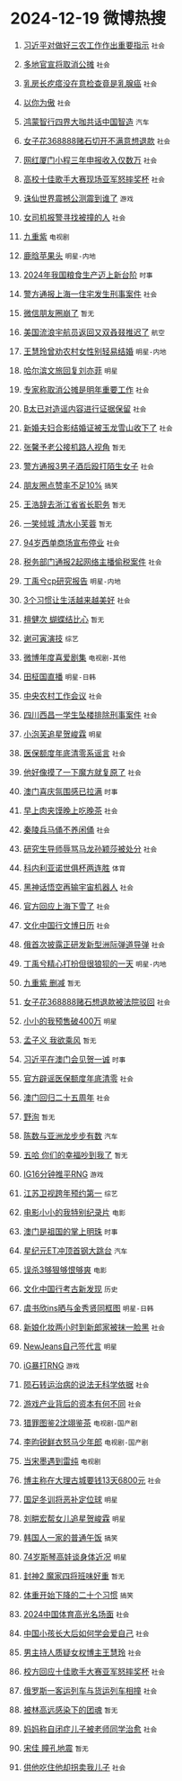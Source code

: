 # 2024-12-19 微博热搜 
1. [习近平对做好三农工作作出重要指示](https://m.weibo.cn/search?containerid=100103type%3D1%26t%3D10%26q%3D%23%E4%B9%A0%E8%BF%91%E5%B9%B3%E5%AF%B9%E5%81%9A%E5%A5%BD%E4%B8%89%E5%86%9C%E5%B7%A5%E4%BD%9C%E4%BD%9C%E5%87%BA%E9%87%8D%E8%A6%81%E6%8C%87%E7%A4%BA%23&stream_entry_id=51&isnewpage=1&extparam=seat%3D1%26c_type%3D51%26q%3D%2523%25E4%25B9%25A0%25E8%25BF%2591%25E5%25B9%25B3%25E5%25AF%25B9%25E5%2581%259A%25E5%25A5%25BD%25E4%25B8%2589%25E5%2586%259C%25E5%25B7%25A5%25E4%25BD%259C%25E4%25BD%259C%25E5%2587%25BA%25E9%2587%258D%25E8%25A6%2581%25E6%258C%2587%25E7%25A4%25BA%2523%26cate%3D10103%26pos%3D0%26dgr%3D0%26filter_type%3Drealtimehot%26stream_entry_id%3D51%26display_time%3D1734559504%26pre_seqid%3D1734559504219020030825) `社会` 

2. [多地官宣将取消公摊](https://m.weibo.cn/search?containerid=100103type%3D1%26t%3D10%26q%3D%23%E5%A4%9A%E5%9C%B0%E5%AE%98%E5%AE%A3%E5%B0%86%E5%8F%96%E6%B6%88%E5%85%AC%E6%91%8A%23&stream_entry_id=31&isnewpage=1&extparam=seat%3D1%26q%3D%2523%25E5%25A4%259A%25E5%259C%25B0%25E5%25AE%2598%25E5%25AE%25A3%25E5%25B0%2586%25E5%258F%2596%25E6%25B6%2588%25E5%2585%25AC%25E6%2591%258A%2523%26dgr%3D0%26pos%3D0%26filter_type%3Drealtimehot%26realpos%3D1%26c_type%3D31%26cate%3D5001%26flag%3D2%26band_rank%3D1%26lcate%3D5001%26stream_entry_id%3D31%26display_time%3D1734559504%26pre_seqid%3D1734559504219020030825) `社会` 

3. [乳房长疙瘩没在意检查竟是乳腺癌](https://m.weibo.cn/search?containerid=100103type%3D1%26t%3D10%26q%3D%23%E4%B9%B3%E6%88%BF%E9%95%BF%E7%96%99%E7%98%A9%E6%B2%A1%E5%9C%A8%E6%84%8F%E6%A3%80%E6%9F%A5%E7%AB%9F%E6%98%AF%E4%B9%B3%E8%85%BA%E7%99%8C%23&stream_entry_id=31&isnewpage=1&extparam=seat%3D1%26q%3D%2523%25E4%25B9%25B3%25E6%2588%25BF%25E9%2595%25BF%25E7%2596%2599%25E7%2598%25A9%25E6%25B2%25A1%25E5%259C%25A8%25E6%2584%258F%25E6%25A3%2580%25E6%259F%25A5%25E7%25AB%259F%25E6%2598%25AF%25E4%25B9%25B3%25E8%2585%25BA%25E7%2599%258C%2523%26dgr%3D0%26pos%3D1%26filter_type%3Drealtimehot%26realpos%3D2%26c_type%3D31%26cate%3D5001%26flag%3D0%26band_rank%3D2%26lcate%3D5001%26stream_entry_id%3D31%26display_time%3D1734559504%26pre_seqid%3D1734559504219020030825) `社会` 

4. [以你为傲](https://m.weibo.cn/search?containerid=100103type%3D1%26t%3D10%26q%3D%23%E4%BB%A5%E4%BD%A0%E4%B8%BA%E5%82%B2%23&stream_entry_id=31&isnewpage=1&extparam=seat%3D1%26q%3D%2523%25E4%25BB%25A5%25E4%25BD%25A0%25E4%25B8%25BA%25E5%2582%25B2%2523%26dgr%3D0%26pos%3D2%26filter_type%3Drealtimehot%26realpos%3D3%26c_type%3D31%26cate%3D5001%26flag%3D0%26band_rank%3D3%26lcate%3D5001%26stream_entry_id%3D31%26display_time%3D1734559504%26pre_seqid%3D1734559504219020030825) `社会` 

5. [鸿蒙智行四界大咖共话中国智造](https://m.weibo.cn/search?containerid=100103type%3D1%26t%3D10%26q%3D%23%E9%B8%BF%E8%92%99%E6%99%BA%E8%A1%8C%E5%9B%9B%E7%95%8C%E5%A4%A7%E5%92%96%E5%85%B1%E8%AF%9D%E4%B8%AD%E5%9B%BD%E6%99%BA%E9%80%A0%23&stream_entry_id=31&isnewpage=1&extparam=seat%3D1%26is_ad_pos%3D1%26q%3D%2523%25E9%25B8%25BF%25E8%2592%2599%25E6%2599%25BA%25E8%25A1%258C%25E5%259B%259B%25E7%2595%258C%25E5%25A4%25A7%25E5%2592%2596%25E5%2585%25B1%25E8%25AF%259D%25E4%25B8%25AD%25E5%259B%25BD%25E6%2599%25BA%25E9%2580%25A0%2523%26dgr%3D0%26pos%3D3%26filter_type%3Drealtimehot%26adid%3D269042%26c_type%3D31%26topic_ad%3D1%26cate%3D5001%26band_rank%3D4%26lcate%3D5001%26stream_entry_id%3D31%26display_time%3D1734559504%26pre_seqid%3D1734559504219020030825) `汽车` 

6. [女子花368888赌石切开不满意想退款](https://m.weibo.cn/search?containerid=100103type%3D1%26t%3D10%26q%3D%23%E5%A5%B3%E5%AD%90%E8%8A%B1368888%E8%B5%8C%E7%9F%B3%E5%88%87%E5%BC%80%E4%B8%8D%E6%BB%A1%E6%84%8F%E6%83%B3%E9%80%80%E6%AC%BE%23&stream_entry_id=31&isnewpage=1&extparam=seat%3D1%26q%3D%2523%25E5%25A5%25B3%25E5%25AD%2590%25E8%258A%25B1368888%25E8%25B5%258C%25E7%259F%25B3%25E5%2588%2587%25E5%25BC%2580%25E4%25B8%258D%25E6%25BB%25A1%25E6%2584%258F%25E6%2583%25B3%25E9%2580%2580%25E6%25AC%25BE%2523%26dgr%3D0%26pos%3D4%26filter_type%3Drealtimehot%26realpos%3D4%26c_type%3D31%26cate%3D5001%26flag%3D0%26band_rank%3D4%26lcate%3D5001%26stream_entry_id%3D31%26display_time%3D1734559504%26pre_seqid%3D1734559504219020030825) `社会` 

7. [网红厦门小程三年申报收入仅数万](https://m.weibo.cn/search?containerid=100103type%3D1%26t%3D10%26q%3D%23%E7%BD%91%E7%BA%A2%E5%8E%A6%E9%97%A8%E5%B0%8F%E7%A8%8B%E4%B8%89%E5%B9%B4%E7%94%B3%E6%8A%A5%E6%94%B6%E5%85%A5%E4%BB%85%E6%95%B0%E4%B8%87%23&stream_entry_id=31&isnewpage=1&extparam=seat%3D1%26q%3D%2523%25E7%25BD%2591%25E7%25BA%25A2%25E5%258E%25A6%25E9%2597%25A8%25E5%25B0%258F%25E7%25A8%258B%25E4%25B8%2589%25E5%25B9%25B4%25E7%2594%25B3%25E6%258A%25A5%25E6%2594%25B6%25E5%2585%25A5%25E4%25BB%2585%25E6%2595%25B0%25E4%25B8%2587%2523%26dgr%3D0%26pos%3D5%26filter_type%3Drealtimehot%26realpos%3D5%26c_type%3D31%26cate%3D5001%26flag%3D0%26band_rank%3D5%26lcate%3D5001%26stream_entry_id%3D31%26display_time%3D1734559504%26pre_seqid%3D1734559504219020030825) `社会` 

8. [高校十佳歌手大赛现场亚军怒摔奖杯](https://m.weibo.cn/search?containerid=100103type%3D1%26t%3D10%26q%3D%23%E9%AB%98%E6%A0%A1%E5%8D%81%E4%BD%B3%E6%AD%8C%E6%89%8B%E5%A4%A7%E8%B5%9B%E7%8E%B0%E5%9C%BA%E4%BA%9A%E5%86%9B%E6%80%92%E6%91%94%E5%A5%96%E6%9D%AF%23&stream_entry_id=31&isnewpage=1&extparam=seat%3D1%26q%3D%2523%25E9%25AB%2598%25E6%25A0%25A1%25E5%258D%2581%25E4%25BD%25B3%25E6%25AD%258C%25E6%2589%258B%25E5%25A4%25A7%25E8%25B5%259B%25E7%258E%25B0%25E5%259C%25BA%25E4%25BA%259A%25E5%2586%259B%25E6%2580%2592%25E6%2591%2594%25E5%25A5%2596%25E6%259D%25AF%2523%26dgr%3D0%26pos%3D6%26filter_type%3Drealtimehot%26realpos%3D6%26c_type%3D31%26cate%3D5001%26flag%3D0%26band_rank%3D6%26lcate%3D5001%26stream_entry_id%3D31%26display_time%3D1734559504%26pre_seqid%3D1734559504219020030825) `社会` 

9. [诛仙世界震撼公测震到谁了](https://m.weibo.cn/search?containerid=100103type%3D1%26t%3D10%26q%3D%23%E8%AF%9B%E4%BB%99%E4%B8%96%E7%95%8C%E9%9C%87%E6%92%BC%E5%85%AC%E6%B5%8B%E9%9C%87%E5%88%B0%E8%B0%81%E4%BA%86%23&stream_entry_id=31&isnewpage=1&extparam=seat%3D1%26is_ad_pos%3D1%26q%3D%2523%25E8%25AF%259B%25E4%25BB%2599%25E4%25B8%2596%25E7%2595%258C%25E9%259C%2587%25E6%2592%25BC%25E5%2585%25AC%25E6%25B5%258B%25E9%259C%2587%25E5%2588%25B0%25E8%25B0%2581%25E4%25BA%2586%2523%26dgr%3D0%26pos%3D7%26filter_type%3Drealtimehot%26adid%3D268346%26c_type%3D31%26topic_ad%3D1%26cate%3D5001%26band_rank%3D7%26lcate%3D5001%26stream_entry_id%3D31%26display_time%3D1734559504%26pre_seqid%3D1734559504219020030825) `游戏` 

10. [女司机报警寻找被撞的人](https://m.weibo.cn/search?containerid=100103type%3D1%26t%3D10%26q%3D%23%E5%A5%B3%E5%8F%B8%E6%9C%BA%E6%8A%A5%E8%AD%A6%E5%AF%BB%E6%89%BE%E8%A2%AB%E6%92%9E%E7%9A%84%E4%BA%BA%23&stream_entry_id=31&isnewpage=1&extparam=seat%3D1%26q%3D%2523%25E5%25A5%25B3%25E5%258F%25B8%25E6%259C%25BA%25E6%258A%25A5%25E8%25AD%25A6%25E5%25AF%25BB%25E6%2589%25BE%25E8%25A2%25AB%25E6%2592%259E%25E7%259A%2584%25E4%25BA%25BA%2523%26dgr%3D0%26pos%3D8%26filter_type%3Drealtimehot%26realpos%3D7%26c_type%3D31%26cate%3D5001%26flag%3D32768%26band_rank%3D7%26lcate%3D5001%26stream_entry_id%3D31%26display_time%3D1734559504%26pre_seqid%3D1734559504219020030825) `社会` 

11. [九重紫](https://m.weibo.cn/search?containerid=100103type%3D1%26t%3D10%26q%3D%E4%B9%9D%E9%87%8D%E7%B4%AB&stream_entry_id=31&isnewpage=1&extparam=seat%3D1%26q%3D%25E4%25B9%259D%25E9%2587%258D%25E7%25B4%25AB%26dgr%3D0%26pos%3D9%26filter_type%3Drealtimehot%26realpos%3D8%26c_type%3D31%26cate%3D5001%26flag%3D16%26band_rank%3D8%26lcate%3D5001%26stream_entry_id%3D31%26display_time%3D1734559504%26pre_seqid%3D1734559504219020030825) `电视剧` 

12. [鹿晗苹果头](https://m.weibo.cn/search?containerid=100103type%3D1%26t%3D10%26q%3D%E9%B9%BF%E6%99%97%E8%8B%B9%E6%9E%9C%E5%A4%B4&stream_entry_id=31&isnewpage=1&extparam=seat%3D1%26q%3D%25E9%25B9%25BF%25E6%2599%2597%25E8%258B%25B9%25E6%259E%259C%25E5%25A4%25B4%26dgr%3D0%26pos%3D10%26filter_type%3Drealtimehot%26realpos%3D9%26c_type%3D31%26cate%3D5001%26flag%3D0%26band_rank%3D9%26lcate%3D5001%26stream_entry_id%3D31%26display_time%3D1734559504%26pre_seqid%3D1734559504219020030825) `明星-内地` 

13. [2024年我国粮食生产迈上新台阶](https://m.weibo.cn/search?containerid=100103type%3D1%26t%3D10%26q%3D%232024%E5%B9%B4%E6%88%91%E5%9B%BD%E7%B2%AE%E9%A3%9F%E7%94%9F%E4%BA%A7%E8%BF%88%E4%B8%8A%E6%96%B0%E5%8F%B0%E9%98%B6%23&stream_entry_id=31&isnewpage=1&extparam=seat%3D1%26q%3D%25232024%25E5%25B9%25B4%25E6%2588%2591%25E5%259B%25BD%25E7%25B2%25AE%25E9%25A3%259F%25E7%2594%259F%25E4%25BA%25A7%25E8%25BF%2588%25E4%25B8%258A%25E6%2596%25B0%25E5%258F%25B0%25E9%2598%25B6%2523%26dgr%3D0%26pos%3D11%26filter_type%3Drealtimehot%26realpos%3D10%26c_type%3D31%26cate%3D5001%26flag%3D1%26band_rank%3D10%26lcate%3D5001%26stream_entry_id%3D31%26display_time%3D1734559504%26pre_seqid%3D1734559504219020030825) `时事` 

14. [警方通报上海一住宅发生刑事案件](https://m.weibo.cn/search?containerid=100103type%3D1%26t%3D10%26q%3D%23%E8%AD%A6%E6%96%B9%E9%80%9A%E6%8A%A5%E4%B8%8A%E6%B5%B7%E4%B8%80%E4%BD%8F%E5%AE%85%E5%8F%91%E7%94%9F%E5%88%91%E4%BA%8B%E6%A1%88%E4%BB%B6%23&stream_entry_id=31&isnewpage=1&extparam=seat%3D1%26q%3D%2523%25E8%25AD%25A6%25E6%2596%25B9%25E9%2580%259A%25E6%258A%25A5%25E4%25B8%258A%25E6%25B5%25B7%25E4%25B8%2580%25E4%25BD%258F%25E5%25AE%2585%25E5%258F%2591%25E7%2594%259F%25E5%2588%2591%25E4%25BA%258B%25E6%25A1%2588%25E4%25BB%25B6%2523%26dgr%3D0%26pos%3D12%26filter_type%3Drealtimehot%26realpos%3D11%26c_type%3D31%26cate%3D5001%26flag%3D2%26band_rank%3D11%26lcate%3D5001%26stream_entry_id%3D31%26display_time%3D1734559504%26pre_seqid%3D1734559504219020030825) `社会` 

15. [微信朋友圈崩了](https://m.weibo.cn/search?containerid=100103type%3D1%26t%3D10%26q%3D%E5%BE%AE%E4%BF%A1%E6%9C%8B%E5%8F%8B%E5%9C%88%E5%B4%A9%E4%BA%86&stream_entry_id=31&isnewpage=1&extparam=seat%3D1%26q%3D%25E5%25BE%25AE%25E4%25BF%25A1%25E6%259C%258B%25E5%258F%258B%25E5%259C%2588%25E5%25B4%25A9%25E4%25BA%2586%26dgr%3D0%26pos%3D13%26filter_type%3Drealtimehot%26realpos%3D12%26c_type%3D31%26cate%3D5001%26flag%3D2%26band_rank%3D12%26lcate%3D5001%26stream_entry_id%3D31%26display_time%3D1734559504%26pre_seqid%3D1734559504219020030825) `暂无` 

16. [美国流浪宇航员返回又双叒叕推迟了](https://m.weibo.cn/search?containerid=100103type%3D1%26t%3D10%26q%3D%23%E7%BE%8E%E5%9B%BD%E6%B5%81%E6%B5%AA%E5%AE%87%E8%88%AA%E5%91%98%E8%BF%94%E5%9B%9E%E5%8F%88%E5%8F%8C%E5%8F%92%E5%8F%95%E6%8E%A8%E8%BF%9F%E4%BA%86%23&stream_entry_id=31&isnewpage=1&extparam=seat%3D1%26q%3D%2523%25E7%25BE%258E%25E5%259B%25BD%25E6%25B5%2581%25E6%25B5%25AA%25E5%25AE%2587%25E8%2588%25AA%25E5%2591%2598%25E8%25BF%2594%25E5%259B%259E%25E5%258F%2588%25E5%258F%258C%25E5%258F%2592%25E5%258F%2595%25E6%258E%25A8%25E8%25BF%259F%25E4%25BA%2586%2523%26dgr%3D0%26pos%3D14%26filter_type%3Drealtimehot%26realpos%3D13%26c_type%3D31%26cate%3D5001%26flag%3D2%26band_rank%3D13%26lcate%3D5001%26stream_entry_id%3D31%26display_time%3D1734559504%26pre_seqid%3D1734559504219020030825) `航空` 

17. [王慧玲曾劝农村女性别轻易结婚](https://m.weibo.cn/search?containerid=100103type%3D1%26t%3D10%26q%3D%23%E7%8E%8B%E6%85%A7%E7%8E%B2%E6%9B%BE%E5%8A%9D%E5%86%9C%E6%9D%91%E5%A5%B3%E6%80%A7%E5%88%AB%E8%BD%BB%E6%98%93%E7%BB%93%E5%A9%9A%23&stream_entry_id=31&isnewpage=1&extparam=seat%3D1%26q%3D%2523%25E7%258E%258B%25E6%2585%25A7%25E7%258E%25B2%25E6%259B%25BE%25E5%258A%259D%25E5%2586%259C%25E6%259D%2591%25E5%25A5%25B3%25E6%2580%25A7%25E5%2588%25AB%25E8%25BD%25BB%25E6%2598%2593%25E7%25BB%2593%25E5%25A9%259A%2523%26dgr%3D0%26pos%3D15%26filter_type%3Drealtimehot%26realpos%3D14%26c_type%3D31%26cate%3D5001%26flag%3D0%26band_rank%3D14%26lcate%3D5001%26stream_entry_id%3D31%26display_time%3D1734559504%26pre_seqid%3D1734559504219020030825) `明星-内地` 

18. [哈尔滨文旅回复刘亦菲](https://m.weibo.cn/search?containerid=100103type%3D1%26t%3D10%26q%3D%23%E5%93%88%E5%B0%94%E6%BB%A8%E6%96%87%E6%97%85%E5%9B%9E%E5%A4%8D%E5%88%98%E4%BA%A6%E8%8F%B2%23&stream_entry_id=31&isnewpage=1&extparam=seat%3D1%26q%3D%2523%25E5%2593%2588%25E5%25B0%2594%25E6%25BB%25A8%25E6%2596%2587%25E6%2597%2585%25E5%259B%259E%25E5%25A4%258D%25E5%2588%2598%25E4%25BA%25A6%25E8%258F%25B2%2523%26dgr%3D0%26pos%3D16%26filter_type%3Drealtimehot%26realpos%3D15%26c_type%3D31%26cate%3D5001%26flag%3D2%26band_rank%3D15%26lcate%3D5001%26stream_entry_id%3D31%26display_time%3D1734559504%26pre_seqid%3D1734559504219020030825) `明星` 

19. [专家称取消公摊是明年重要工作](https://m.weibo.cn/search?containerid=100103type%3D1%26t%3D10%26q%3D%23%E4%B8%93%E5%AE%B6%E7%A7%B0%E5%8F%96%E6%B6%88%E5%85%AC%E6%91%8A%E6%98%AF%E6%98%8E%E5%B9%B4%E9%87%8D%E8%A6%81%E5%B7%A5%E4%BD%9C%23&stream_entry_id=31&isnewpage=1&extparam=seat%3D1%26q%3D%2523%25E4%25B8%2593%25E5%25AE%25B6%25E7%25A7%25B0%25E5%258F%2596%25E6%25B6%2588%25E5%2585%25AC%25E6%2591%258A%25E6%2598%25AF%25E6%2598%258E%25E5%25B9%25B4%25E9%2587%258D%25E8%25A6%2581%25E5%25B7%25A5%25E4%25BD%259C%2523%26dgr%3D0%26pos%3D17%26filter_type%3Drealtimehot%26realpos%3D16%26c_type%3D31%26cate%3D5001%26flag%3D0%26band_rank%3D16%26lcate%3D5001%26stream_entry_id%3D31%26display_time%3D1734559504%26pre_seqid%3D1734559504219020030825) `社会` 

20. [B太已对造谣内容进行证据保留](https://m.weibo.cn/search?containerid=100103type%3D1%26t%3D10%26q%3D%23B%E5%A4%AA%E5%B7%B2%E5%AF%B9%E9%80%A0%E8%B0%A3%E5%86%85%E5%AE%B9%E8%BF%9B%E8%A1%8C%E8%AF%81%E6%8D%AE%E4%BF%9D%E7%95%99%23&stream_entry_id=31&isnewpage=1&extparam=seat%3D1%26q%3D%2523B%25E5%25A4%25AA%25E5%25B7%25B2%25E5%25AF%25B9%25E9%2580%25A0%25E8%25B0%25A3%25E5%2586%2585%25E5%25AE%25B9%25E8%25BF%259B%25E8%25A1%258C%25E8%25AF%2581%25E6%258D%25AE%25E4%25BF%259D%25E7%2595%2599%2523%26dgr%3D0%26pos%3D18%26filter_type%3Drealtimehot%26realpos%3D17%26c_type%3D31%26cate%3D5001%26flag%3D0%26band_rank%3D17%26lcate%3D5001%26stream_entry_id%3D31%26display_time%3D1734559504%26pre_seqid%3D1734559504219020030825) `社会` 

21. [新婚夫妇合影结婚证被玉龙雪山收下了](https://m.weibo.cn/search?containerid=100103type%3D1%26t%3D10%26q%3D%23%E6%96%B0%E5%A9%9A%E5%A4%AB%E5%A6%87%E5%90%88%E5%BD%B1%E7%BB%93%E5%A9%9A%E8%AF%81%E8%A2%AB%E7%8E%89%E9%BE%99%E9%9B%AA%E5%B1%B1%E6%94%B6%E4%B8%8B%E4%BA%86%23&stream_entry_id=31&isnewpage=1&extparam=seat%3D1%26q%3D%2523%25E6%2596%25B0%25E5%25A9%259A%25E5%25A4%25AB%25E5%25A6%2587%25E5%2590%2588%25E5%25BD%25B1%25E7%25BB%2593%25E5%25A9%259A%25E8%25AF%2581%25E8%25A2%25AB%25E7%258E%2589%25E9%25BE%2599%25E9%259B%25AA%25E5%25B1%25B1%25E6%2594%25B6%25E4%25B8%258B%25E4%25BA%2586%2523%26dgr%3D0%26pos%3D19%26filter_type%3Drealtimehot%26realpos%3D18%26c_type%3D31%26cate%3D5001%26flag%3D0%26band_rank%3D18%26lcate%3D5001%26stream_entry_id%3D31%26display_time%3D1734559504%26pre_seqid%3D1734559504219020030825) `社会` 

22. [张馨予老公接机路人视角](https://m.weibo.cn/search?containerid=100103type%3D1%26t%3D10%26q%3D%23%E5%BC%A0%E9%A6%A8%E4%BA%88%E8%80%81%E5%85%AC%E6%8E%A5%E6%9C%BA%E8%B7%AF%E4%BA%BA%E8%A7%86%E8%A7%92%23&stream_entry_id=31&isnewpage=1&extparam=seat%3D1%26q%3D%2523%25E5%25BC%25A0%25E9%25A6%25A8%25E4%25BA%2588%25E8%2580%2581%25E5%2585%25AC%25E6%258E%25A5%25E6%259C%25BA%25E8%25B7%25AF%25E4%25BA%25BA%25E8%25A7%2586%25E8%25A7%2592%2523%26dgr%3D0%26pos%3D20%26filter_type%3Drealtimehot%26realpos%3D19%26c_type%3D31%26cate%3D5001%26flag%3D2%26band_rank%3D19%26lcate%3D5001%26stream_entry_id%3D31%26display_time%3D1734559504%26pre_seqid%3D1734559504219020030825) `暂无` 

23. [警方通报3男子酒后殴打陌生女子](https://m.weibo.cn/search?containerid=100103type%3D1%26t%3D10%26q%3D%23%E8%AD%A6%E6%96%B9%E9%80%9A%E6%8A%A53%E7%94%B7%E5%AD%90%E9%85%92%E5%90%8E%E6%AE%B4%E6%89%93%E9%99%8C%E7%94%9F%E5%A5%B3%E5%AD%90%23&stream_entry_id=31&isnewpage=1&extparam=seat%3D1%26q%3D%2523%25E8%25AD%25A6%25E6%2596%25B9%25E9%2580%259A%25E6%258A%25A53%25E7%2594%25B7%25E5%25AD%2590%25E9%2585%2592%25E5%2590%258E%25E6%25AE%25B4%25E6%2589%2593%25E9%2599%258C%25E7%2594%259F%25E5%25A5%25B3%25E5%25AD%2590%2523%26dgr%3D0%26pos%3D21%26filter_type%3Drealtimehot%26realpos%3D20%26c_type%3D31%26cate%3D5001%26flag%3D0%26band_rank%3D20%26lcate%3D5001%26stream_entry_id%3D31%26display_time%3D1734559504%26pre_seqid%3D1734559504219020030825) `社会` 

24. [朋友圈点赞率不足10%](https://m.weibo.cn/search?containerid=100103type%3D1%26t%3D10%26q%3D%23%E6%9C%8B%E5%8F%8B%E5%9C%88%E7%82%B9%E8%B5%9E%E7%8E%87%E4%B8%8D%E8%B6%B310%25%23&stream_entry_id=31&isnewpage=1&extparam=seat%3D1%26q%3D%2523%25E6%259C%258B%25E5%258F%258B%25E5%259C%2588%25E7%2582%25B9%25E8%25B5%259E%25E7%258E%2587%25E4%25B8%258D%25E8%25B6%25B310%2525%2523%26dgr%3D0%26pos%3D22%26filter_type%3Drealtimehot%26realpos%3D21%26c_type%3D31%26cate%3D5001%26flag%3D0%26band_rank%3D21%26lcate%3D5001%26stream_entry_id%3D31%26display_time%3D1734559504%26pre_seqid%3D1734559504219020030825) `搞笑` 

25. [王浩辞去浙江省省长职务](https://m.weibo.cn/search?containerid=100103type%3D1%26t%3D10%26q%3D%23%E7%8E%8B%E6%B5%A9%E8%BE%9E%E5%8E%BB%E6%B5%99%E6%B1%9F%E7%9C%81%E7%9C%81%E9%95%BF%E8%81%8C%E5%8A%A1%23&stream_entry_id=31&isnewpage=1&extparam=seat%3D1%26q%3D%2523%25E7%258E%258B%25E6%25B5%25A9%25E8%25BE%259E%25E5%258E%25BB%25E6%25B5%2599%25E6%25B1%259F%25E7%259C%2581%25E7%259C%2581%25E9%2595%25BF%25E8%2581%258C%25E5%258A%25A1%2523%26dgr%3D0%26pos%3D23%26filter_type%3Drealtimehot%26realpos%3D22%26c_type%3D31%26cate%3D5001%26flag%3D0%26band_rank%3D22%26lcate%3D5001%26stream_entry_id%3D31%26display_time%3D1734559504%26pre_seqid%3D1734559504219020030825) `暂无` 

26. [一笑倾城 清水小芙蓉](https://m.weibo.cn/search?containerid=100103type%3D1%26t%3D10%26q%3D%E4%B8%80%E7%AC%91%E5%80%BE%E5%9F%8E+%E6%B8%85%E6%B0%B4%E5%B0%8F%E8%8A%99%E8%93%89&stream_entry_id=31&isnewpage=1&extparam=seat%3D1%26q%3D%25E4%25B8%2580%25E7%25AC%2591%25E5%2580%25BE%25E5%259F%258E%2520%25E6%25B8%2585%25E6%25B0%25B4%25E5%25B0%258F%25E8%258A%2599%25E8%2593%2589%26dgr%3D0%26pos%3D24%26filter_type%3Drealtimehot%26realpos%3D23%26c_type%3D31%26cate%3D5001%26flag%3D0%26band_rank%3D23%26lcate%3D5001%26stream_entry_id%3D31%26display_time%3D1734559504%26pre_seqid%3D1734559504219020030825) `暂无` 

27. [94岁西单商场宣布停业](https://m.weibo.cn/search?containerid=100103type%3D1%26t%3D10%26q%3D%2394%E5%B2%81%E8%A5%BF%E5%8D%95%E5%95%86%E5%9C%BA%E5%AE%A3%E5%B8%83%E5%81%9C%E4%B8%9A%23&stream_entry_id=31&isnewpage=1&extparam=seat%3D1%26q%3D%252394%25E5%25B2%2581%25E8%25A5%25BF%25E5%258D%2595%25E5%2595%2586%25E5%259C%25BA%25E5%25AE%25A3%25E5%25B8%2583%25E5%2581%259C%25E4%25B8%259A%2523%26dgr%3D0%26pos%3D25%26filter_type%3Drealtimehot%26realpos%3D24%26c_type%3D31%26cate%3D5001%26flag%3D0%26band_rank%3D24%26lcate%3D5001%26stream_entry_id%3D31%26display_time%3D1734559504%26pre_seqid%3D1734559504219020030825) `社会` 

28. [税务部门通报2起网络主播偷税案件](https://m.weibo.cn/search?containerid=100103type%3D1%26t%3D10%26q%3D%23%E7%A8%8E%E5%8A%A1%E9%83%A8%E9%97%A8%E9%80%9A%E6%8A%A52%E8%B5%B7%E7%BD%91%E7%BB%9C%E4%B8%BB%E6%92%AD%E5%81%B7%E7%A8%8E%E6%A1%88%E4%BB%B6%23&stream_entry_id=31&isnewpage=1&extparam=seat%3D1%26q%3D%2523%25E7%25A8%258E%25E5%258A%25A1%25E9%2583%25A8%25E9%2597%25A8%25E9%2580%259A%25E6%258A%25A52%25E8%25B5%25B7%25E7%25BD%2591%25E7%25BB%259C%25E4%25B8%25BB%25E6%2592%25AD%25E5%2581%25B7%25E7%25A8%258E%25E6%25A1%2588%25E4%25BB%25B6%2523%26dgr%3D0%26pos%3D26%26filter_type%3Drealtimehot%26realpos%3D25%26c_type%3D31%26cate%3D5001%26flag%3D0%26band_rank%3D25%26lcate%3D5001%26stream_entry_id%3D31%26display_time%3D1734559504%26pre_seqid%3D1734559504219020030825) `社会` 

29. [丁禹兮cp研究报告](https://m.weibo.cn/search?containerid=100103type%3D1%26t%3D10%26q%3D%23%E4%B8%81%E7%A6%B9%E5%85%AEcp%E7%A0%94%E7%A9%B6%E6%8A%A5%E5%91%8A%23&stream_entry_id=31&isnewpage=1&extparam=seat%3D1%26q%3D%2523%25E4%25B8%2581%25E7%25A6%25B9%25E5%2585%25AEcp%25E7%25A0%2594%25E7%25A9%25B6%25E6%258A%25A5%25E5%2591%258A%2523%26dgr%3D0%26pos%3D27%26filter_type%3Drealtimehot%26realpos%3D26%26c_type%3D31%26cate%3D5001%26flag%3D0%26band_rank%3D26%26lcate%3D5001%26stream_entry_id%3D31%26display_time%3D1734559504%26pre_seqid%3D1734559504219020030825) `明星-内地` 

30. [3个习惯让生活越来越美好](https://m.weibo.cn/search?containerid=100103type%3D1%26t%3D10%26q%3D%233%E4%B8%AA%E4%B9%A0%E6%83%AF%E8%AE%A9%E7%94%9F%E6%B4%BB%E8%B6%8A%E6%9D%A5%E8%B6%8A%E7%BE%8E%E5%A5%BD%23&stream_entry_id=31&isnewpage=1&extparam=seat%3D1%26q%3D%25233%25E4%25B8%25AA%25E4%25B9%25A0%25E6%2583%25AF%25E8%25AE%25A9%25E7%2594%259F%25E6%25B4%25BB%25E8%25B6%258A%25E6%259D%25A5%25E8%25B6%258A%25E7%25BE%258E%25E5%25A5%25BD%2523%26dgr%3D0%26pos%3D28%26filter_type%3Drealtimehot%26realpos%3D27%26c_type%3D31%26cate%3D5001%26flag%3D0%26band_rank%3D27%26lcate%3D5001%26stream_entry_id%3D31%26display_time%3D1734559504%26pre_seqid%3D1734559504219020030825) `社会` 

31. [檀健次 蝴蝶结比心](https://m.weibo.cn/search?containerid=100103type%3D1%26t%3D10%26q%3D%E6%AA%80%E5%81%A5%E6%AC%A1+%E8%9D%B4%E8%9D%B6%E7%BB%93%E6%AF%94%E5%BF%83&stream_entry_id=31&isnewpage=1&extparam=seat%3D1%26q%3D%25E6%25AA%2580%25E5%2581%25A5%25E6%25AC%25A1%2520%25E8%259D%25B4%25E8%259D%25B6%25E7%25BB%2593%25E6%25AF%2594%25E5%25BF%2583%26dgr%3D0%26pos%3D29%26filter_type%3Drealtimehot%26realpos%3D28%26c_type%3D31%26cate%3D5001%26flag%3D0%26band_rank%3D28%26lcate%3D5001%26stream_entry_id%3D31%26display_time%3D1734559504%26pre_seqid%3D1734559504219020030825) `暂无` 

32. [谢可寅演技](https://m.weibo.cn/search?containerid=100103type%3D1%26t%3D10%26q%3D%E8%B0%A2%E5%8F%AF%E5%AF%85%E6%BC%94%E6%8A%80&stream_entry_id=31&isnewpage=1&extparam=seat%3D1%26q%3D%25E8%25B0%25A2%25E5%258F%25AF%25E5%25AF%2585%25E6%25BC%2594%25E6%258A%2580%26dgr%3D0%26pos%3D30%26filter_type%3Drealtimehot%26realpos%3D29%26c_type%3D31%26cate%3D5001%26flag%3D0%26band_rank%3D29%26lcate%3D5001%26stream_entry_id%3D31%26display_time%3D1734559504%26pre_seqid%3D1734559504219020030825) `综艺` 

33. [微博年度喜爱剧集](https://m.weibo.cn/search?containerid=100103type%3D1%26t%3D10%26q%3D%E5%BE%AE%E5%8D%9A%E5%B9%B4%E5%BA%A6%E5%96%9C%E7%88%B1%E5%89%A7%E9%9B%86&stream_entry_id=31&isnewpage=1&extparam=seat%3D1%26q%3D%25E5%25BE%25AE%25E5%258D%259A%25E5%25B9%25B4%25E5%25BA%25A6%25E5%2596%259C%25E7%2588%25B1%25E5%2589%25A7%25E9%259B%2586%26dgr%3D0%26pos%3D31%26filter_type%3Drealtimehot%26realpos%3D30%26c_type%3D31%26cate%3D5001%26flag%3D0%26band_rank%3D30%26lcate%3D5001%26stream_entry_id%3D31%26display_time%3D1734559504%26pre_seqid%3D1734559504219020030825) `电视剧-其他` 

34. [田柾国直播](https://m.weibo.cn/search?containerid=100103type%3D1%26t%3D10%26q%3D%23%E7%94%B0%E6%9F%BE%E5%9B%BD%E7%9B%B4%E6%92%AD%23&stream_entry_id=31&isnewpage=1&extparam=seat%3D1%26q%3D%2523%25E7%2594%25B0%25E6%259F%25BE%25E5%259B%25BD%25E7%259B%25B4%25E6%2592%25AD%2523%26dgr%3D0%26pos%3D32%26filter_type%3Drealtimehot%26realpos%3D31%26c_type%3D31%26cate%3D5001%26flag%3D0%26band_rank%3D31%26lcate%3D5001%26stream_entry_id%3D31%26display_time%3D1734559504%26pre_seqid%3D1734559504219020030825) `明星-日韩` 

35. [中央农村工作会议](https://m.weibo.cn/search?containerid=100103type%3D1%26t%3D10%26q%3D%23%E4%B8%AD%E5%A4%AE%E5%86%9C%E6%9D%91%E5%B7%A5%E4%BD%9C%E4%BC%9A%E8%AE%AE%23&stream_entry_id=31&isnewpage=1&extparam=seat%3D1%26q%3D%2523%25E4%25B8%25AD%25E5%25A4%25AE%25E5%2586%259C%25E6%259D%2591%25E5%25B7%25A5%25E4%25BD%259C%25E4%25BC%259A%25E8%25AE%25AE%2523%26dgr%3D0%26pos%3D33%26filter_type%3Drealtimehot%26realpos%3D32%26c_type%3D31%26cate%3D5001%26flag%3D1%26band_rank%3D32%26lcate%3D5001%26stream_entry_id%3D31%26display_time%3D1734559504%26pre_seqid%3D1734559504219020030825) `社会` 

36. [四川西昌一学生坠楼排除刑事案件](https://m.weibo.cn/search?containerid=100103type%3D1%26t%3D10%26q%3D%23%E5%9B%9B%E5%B7%9D%E8%A5%BF%E6%98%8C%E4%B8%80%E5%AD%A6%E7%94%9F%E5%9D%A0%E6%A5%BC%E6%8E%92%E9%99%A4%E5%88%91%E4%BA%8B%E6%A1%88%E4%BB%B6%23&stream_entry_id=31&isnewpage=1&extparam=seat%3D1%26q%3D%2523%25E5%259B%259B%25E5%25B7%259D%25E8%25A5%25BF%25E6%2598%258C%25E4%25B8%2580%25E5%25AD%25A6%25E7%2594%259F%25E5%259D%25A0%25E6%25A5%25BC%25E6%258E%2592%25E9%2599%25A4%25E5%2588%2591%25E4%25BA%258B%25E6%25A1%2588%25E4%25BB%25B6%2523%26dgr%3D0%26pos%3D34%26filter_type%3Drealtimehot%26realpos%3D33%26c_type%3D31%26cate%3D5001%26flag%3D0%26band_rank%3D33%26lcate%3D5001%26stream_entry_id%3D31%26display_time%3D1734559504%26pre_seqid%3D1734559504219020030825) `社会` 

37. [小泡芙追星贺峻霖](https://m.weibo.cn/search?containerid=100103type%3D1%26t%3D10%26q%3D%23%E5%B0%8F%E6%B3%A1%E8%8A%99%E8%BF%BD%E6%98%9F%E8%B4%BA%E5%B3%BB%E9%9C%96%23&stream_entry_id=31&isnewpage=1&extparam=seat%3D1%26q%3D%2523%25E5%25B0%258F%25E6%25B3%25A1%25E8%258A%2599%25E8%25BF%25BD%25E6%2598%259F%25E8%25B4%25BA%25E5%25B3%25BB%25E9%259C%2596%2523%26dgr%3D0%26pos%3D35%26filter_type%3Drealtimehot%26realpos%3D34%26c_type%3D31%26cate%3D5001%26flag%3D0%26band_rank%3D34%26lcate%3D5001%26stream_entry_id%3D31%26display_time%3D1734559504%26pre_seqid%3D1734559504219020030825) `明星` 

38. [医保额度年底清零系谣言](https://m.weibo.cn/search?containerid=100103type%3D1%26t%3D10%26q%3D%23%E5%8C%BB%E4%BF%9D%E9%A2%9D%E5%BA%A6%E5%B9%B4%E5%BA%95%E6%B8%85%E9%9B%B6%E7%B3%BB%E8%B0%A3%E8%A8%80%23&stream_entry_id=31&isnewpage=1&extparam=seat%3D1%26q%3D%2523%25E5%258C%25BB%25E4%25BF%259D%25E9%25A2%259D%25E5%25BA%25A6%25E5%25B9%25B4%25E5%25BA%2595%25E6%25B8%2585%25E9%259B%25B6%25E7%25B3%25BB%25E8%25B0%25A3%25E8%25A8%2580%2523%26dgr%3D0%26pos%3D36%26filter_type%3Drealtimehot%26realpos%3D35%26c_type%3D31%26cate%3D5001%26flag%3D32772%26band_rank%3D35%26lcate%3D5001%26stream_entry_id%3D31%26display_time%3D1734559504%26pre_seqid%3D1734559504219020030825) `社会` 

39. [他好像摸了一下魔方就复原了](https://m.weibo.cn/search?containerid=100103type%3D1%26t%3D10%26q%3D%23%E4%BB%96%E5%A5%BD%E5%83%8F%E6%91%B8%E4%BA%86%E4%B8%80%E4%B8%8B%E9%AD%94%E6%96%B9%E5%B0%B1%E5%A4%8D%E5%8E%9F%E4%BA%86%23&stream_entry_id=31&isnewpage=1&extparam=seat%3D1%26q%3D%2523%25E4%25BB%2596%25E5%25A5%25BD%25E5%2583%258F%25E6%2591%25B8%25E4%25BA%2586%25E4%25B8%2580%25E4%25B8%258B%25E9%25AD%2594%25E6%2596%25B9%25E5%25B0%25B1%25E5%25A4%258D%25E5%258E%259F%25E4%25BA%2586%2523%26dgr%3D0%26pos%3D37%26filter_type%3Drealtimehot%26realpos%3D36%26c_type%3D31%26cate%3D5001%26flag%3D0%26band_rank%3D36%26lcate%3D5001%26stream_entry_id%3D31%26display_time%3D1734559504%26pre_seqid%3D1734559504219020030825) `社会` 

40. [澳门喜庆氛围感已拉满](https://m.weibo.cn/search?containerid=100103type%3D1%26t%3D10%26q%3D%23%E6%BE%B3%E9%97%A8%E5%96%9C%E5%BA%86%E6%B0%9B%E5%9B%B4%E6%84%9F%E5%B7%B2%E6%8B%89%E6%BB%A1%23&stream_entry_id=31&isnewpage=1&extparam=seat%3D1%26q%3D%2523%25E6%25BE%25B3%25E9%2597%25A8%25E5%2596%259C%25E5%25BA%2586%25E6%25B0%259B%25E5%259B%25B4%25E6%2584%259F%25E5%25B7%25B2%25E6%258B%2589%25E6%25BB%25A1%2523%26dgr%3D0%26pos%3D38%26filter_type%3Drealtimehot%26realpos%3D37%26c_type%3D31%26cate%3D5001%26flag%3D0%26band_rank%3D37%26lcate%3D5001%26stream_entry_id%3D31%26display_time%3D1734559504%26pre_seqid%3D1734559504219020030825) `时事` 

41. [早上肉夹馍晚上吃晚茶](https://m.weibo.cn/search?containerid=100103type%3D1%26t%3D10%26q%3D%23%E6%97%A9%E4%B8%8A%E8%82%89%E5%A4%B9%E9%A6%8D%E6%99%9A%E4%B8%8A%E5%90%83%E6%99%9A%E8%8C%B6%23&stream_entry_id=31&isnewpage=1&extparam=seat%3D1%26q%3D%2523%25E6%2597%25A9%25E4%25B8%258A%25E8%2582%2589%25E5%25A4%25B9%25E9%25A6%258D%25E6%2599%259A%25E4%25B8%258A%25E5%2590%2583%25E6%2599%259A%25E8%258C%25B6%2523%26dgr%3D0%26pos%3D39%26filter_type%3Drealtimehot%26realpos%3D38%26c_type%3D31%26cate%3D5001%26flag%3D1%26band_rank%3D38%26lcate%3D5001%26stream_entry_id%3D31%26display_time%3D1734559504%26pre_seqid%3D1734559504219020030825) `社会` 

42. [秦陵兵马俑不养闲俑](https://m.weibo.cn/search?containerid=100103type%3D1%26t%3D10%26q%3D%23%E7%A7%A6%E9%99%B5%E5%85%B5%E9%A9%AC%E4%BF%91%E4%B8%8D%E5%85%BB%E9%97%B2%E4%BF%91%23&stream_entry_id=31&isnewpage=1&extparam=seat%3D1%26q%3D%2523%25E7%25A7%25A6%25E9%2599%25B5%25E5%2585%25B5%25E9%25A9%25AC%25E4%25BF%2591%25E4%25B8%258D%25E5%2585%25BB%25E9%2597%25B2%25E4%25BF%2591%2523%26dgr%3D0%26pos%3D40%26filter_type%3Drealtimehot%26realpos%3D39%26c_type%3D31%26cate%3D5001%26flag%3D0%26band_rank%3D39%26lcate%3D5001%26stream_entry_id%3D31%26display_time%3D1734559504%26pre_seqid%3D1734559504219020030825) `社会` 

43. [研究生导师辱骂马龙孙颖莎被处分](https://m.weibo.cn/search?containerid=100103type%3D1%26t%3D10%26q%3D%23%E7%A0%94%E7%A9%B6%E7%94%9F%E5%AF%BC%E5%B8%88%E8%BE%B1%E9%AA%82%E9%A9%AC%E9%BE%99%E5%AD%99%E9%A2%96%E8%8E%8E%E8%A2%AB%E5%A4%84%E5%88%86%23&stream_entry_id=31&isnewpage=1&extparam=seat%3D1%26q%3D%2523%25E7%25A0%2594%25E7%25A9%25B6%25E7%2594%259F%25E5%25AF%25BC%25E5%25B8%2588%25E8%25BE%25B1%25E9%25AA%2582%25E9%25A9%25AC%25E9%25BE%2599%25E5%25AD%2599%25E9%25A2%2596%25E8%258E%258E%25E8%25A2%25AB%25E5%25A4%2584%25E5%2588%2586%2523%26dgr%3D0%26pos%3D41%26filter_type%3Drealtimehot%26realpos%3D40%26c_type%3D31%26cate%3D5001%26flag%3D0%26band_rank%3D40%26lcate%3D5001%26stream_entry_id%3D31%26display_time%3D1734559504%26pre_seqid%3D1734559504219020030825) `社会` 

44. [科内利亚诺世俱杯两连胜](https://m.weibo.cn/search?containerid=100103type%3D1%26t%3D10%26q%3D%23%E7%A7%91%E5%86%85%E5%88%A9%E4%BA%9A%E8%AF%BA%E4%B8%96%E4%BF%B1%E6%9D%AF%E4%B8%A4%E8%BF%9E%E8%83%9C%23&stream_entry_id=31&isnewpage=1&extparam=seat%3D1%26q%3D%2523%25E7%25A7%2591%25E5%2586%2585%25E5%2588%25A9%25E4%25BA%259A%25E8%25AF%25BA%25E4%25B8%2596%25E4%25BF%25B1%25E6%259D%25AF%25E4%25B8%25A4%25E8%25BF%259E%25E8%2583%259C%2523%26dgr%3D0%26pos%3D42%26filter_type%3Drealtimehot%26realpos%3D41%26c_type%3D31%26cate%3D5001%26flag%3D0%26band_rank%3D41%26lcate%3D5001%26stream_entry_id%3D31%26display_time%3D1734559504%26pre_seqid%3D1734559504219020030825) `体育` 

45. [黑神话悟空再输宇宙机器人](https://m.weibo.cn/search?containerid=100103type%3D1%26t%3D10%26q%3D%23%E9%BB%91%E7%A5%9E%E8%AF%9D%E6%82%9F%E7%A9%BA%E5%86%8D%E8%BE%93%E5%AE%87%E5%AE%99%E6%9C%BA%E5%99%A8%E4%BA%BA%23&stream_entry_id=31&isnewpage=1&extparam=seat%3D1%26q%3D%2523%25E9%25BB%2591%25E7%25A5%259E%25E8%25AF%259D%25E6%2582%259F%25E7%25A9%25BA%25E5%2586%258D%25E8%25BE%2593%25E5%25AE%2587%25E5%25AE%2599%25E6%259C%25BA%25E5%2599%25A8%25E4%25BA%25BA%2523%26dgr%3D0%26pos%3D43%26filter_type%3Drealtimehot%26realpos%3D42%26c_type%3D31%26cate%3D5001%26flag%3D0%26band_rank%3D42%26lcate%3D5001%26stream_entry_id%3D31%26display_time%3D1734559504%26pre_seqid%3D1734559504219020030825) `社会` 

46. [官方回应上海下雪了](https://m.weibo.cn/search?containerid=100103type%3D1%26t%3D10%26q%3D%23%E5%AE%98%E6%96%B9%E5%9B%9E%E5%BA%94%E4%B8%8A%E6%B5%B7%E4%B8%8B%E9%9B%AA%E4%BA%86%23&stream_entry_id=31&isnewpage=1&extparam=seat%3D1%26q%3D%2523%25E5%25AE%2598%25E6%2596%25B9%25E5%259B%259E%25E5%25BA%2594%25E4%25B8%258A%25E6%25B5%25B7%25E4%25B8%258B%25E9%259B%25AA%25E4%25BA%2586%2523%26dgr%3D0%26pos%3D44%26filter_type%3Drealtimehot%26realpos%3D43%26c_type%3D31%26cate%3D5001%26flag%3D0%26band_rank%3D43%26lcate%3D5001%26stream_entry_id%3D31%26display_time%3D1734559504%26pre_seqid%3D1734559504219020030825) `社会` 

47. [文化中国行文博日历](https://m.weibo.cn/search?containerid=100103type%3D1%26t%3D10%26q%3D%23%E6%96%87%E5%8C%96%E4%B8%AD%E5%9B%BD%E8%A1%8C%E6%96%87%E5%8D%9A%E6%97%A5%E5%8E%86%23&stream_entry_id=31&isnewpage=1&extparam=seat%3D1%26q%3D%2523%25E6%2596%2587%25E5%258C%2596%25E4%25B8%25AD%25E5%259B%25BD%25E8%25A1%258C%25E6%2596%2587%25E5%258D%259A%25E6%2597%25A5%25E5%258E%2586%2523%26dgr%3D0%26pos%3D45%26filter_type%3Drealtimehot%26realpos%3D44%26c_type%3D31%26cate%3D5001%26flag%3D0%26band_rank%3D44%26lcate%3D5001%26stream_entry_id%3D31%26display_time%3D1734559504%26pre_seqid%3D1734559504219020030825) `社会` 

48. [俄首次披露正研发新型洲际弹道导弹](https://m.weibo.cn/search?containerid=100103type%3D1%26t%3D10%26q%3D%23%E4%BF%84%E9%A6%96%E6%AC%A1%E6%8A%AB%E9%9C%B2%E6%AD%A3%E7%A0%94%E5%8F%91%E6%96%B0%E5%9E%8B%E6%B4%B2%E9%99%85%E5%BC%B9%E9%81%93%E5%AF%BC%E5%BC%B9%23&stream_entry_id=31&isnewpage=1&extparam=seat%3D1%26q%3D%2523%25E4%25BF%2584%25E9%25A6%2596%25E6%25AC%25A1%25E6%258A%25AB%25E9%259C%25B2%25E6%25AD%25A3%25E7%25A0%2594%25E5%258F%2591%25E6%2596%25B0%25E5%259E%258B%25E6%25B4%25B2%25E9%2599%2585%25E5%25BC%25B9%25E9%2581%2593%25E5%25AF%25BC%25E5%25BC%25B9%2523%26dgr%3D0%26pos%3D46%26filter_type%3Drealtimehot%26realpos%3D45%26c_type%3D31%26cate%3D5001%26flag%3D1%26band_rank%3D45%26lcate%3D5001%26stream_entry_id%3D31%26display_time%3D1734559504%26pre_seqid%3D1734559504219020030825) `社会` 

49. [丁禹兮精心打扮但很狼狈的一天](https://m.weibo.cn/search?containerid=100103type%3D1%26t%3D10%26q%3D%23%E4%B8%81%E7%A6%B9%E5%85%AE%E7%B2%BE%E5%BF%83%E6%89%93%E6%89%AE%E4%BD%86%E5%BE%88%E7%8B%BC%E7%8B%88%E7%9A%84%E4%B8%80%E5%A4%A9%23&stream_entry_id=31&isnewpage=1&extparam=seat%3D1%26q%3D%2523%25E4%25B8%2581%25E7%25A6%25B9%25E5%2585%25AE%25E7%25B2%25BE%25E5%25BF%2583%25E6%2589%2593%25E6%2589%25AE%25E4%25BD%2586%25E5%25BE%2588%25E7%258B%25BC%25E7%258B%2588%25E7%259A%2584%25E4%25B8%2580%25E5%25A4%25A9%2523%26dgr%3D0%26pos%3D47%26filter_type%3Drealtimehot%26realpos%3D46%26c_type%3D31%26cate%3D5001%26flag%3D0%26band_rank%3D46%26lcate%3D5001%26stream_entry_id%3D31%26display_time%3D1734559504%26pre_seqid%3D1734559504219020030825) `明星-内地` 

50. [九重紫 删减](https://m.weibo.cn/search?containerid=100103type%3D1%26t%3D10%26q%3D%E4%B9%9D%E9%87%8D%E7%B4%AB+%E5%88%A0%E5%87%8F&stream_entry_id=31&isnewpage=1&extparam=seat%3D1%26q%3D%25E4%25B9%259D%25E9%2587%258D%25E7%25B4%25AB%2520%25E5%2588%25A0%25E5%2587%258F%26dgr%3D0%26pos%3D48%26filter_type%3Drealtimehot%26realpos%3D47%26c_type%3D31%26cate%3D5001%26flag%3D0%26band_rank%3D47%26lcate%3D5001%26stream_entry_id%3D31%26display_time%3D1734559504%26pre_seqid%3D1734559504219020030825) `暂无` 

51. [女子花368888赌石想退款被法院驳回](https://m.weibo.cn/search?containerid=100103type%3D1%26t%3D10%26q%3D%23%E5%A5%B3%E5%AD%90%E8%8A%B1368888%E8%B5%8C%E7%9F%B3%E6%83%B3%E9%80%80%E6%AC%BE%E8%A2%AB%E6%B3%95%E9%99%A2%E9%A9%B3%E5%9B%9E%23&stream_entry_id=31&isnewpage=1&extparam=seat%3D1%26q%3D%2523%25E5%25A5%25B3%25E5%25AD%2590%25E8%258A%25B1368888%25E8%25B5%258C%25E7%259F%25B3%25E6%2583%25B3%25E9%2580%2580%25E6%25AC%25BE%25E8%25A2%25AB%25E6%25B3%2595%25E9%2599%25A2%25E9%25A9%25B3%25E5%259B%259E%2523%26dgr%3D0%26pos%3D49%26filter_type%3Drealtimehot%26realpos%3D48%26c_type%3D31%26cate%3D5001%26flag%3D0%26band_rank%3D48%26lcate%3D5001%26stream_entry_id%3D31%26display_time%3D1734559504%26pre_seqid%3D1734559504219020030825) `社会` 

52. [小小的我预售破400万](https://m.weibo.cn/search?containerid=100103type%3D1%26t%3D10%26q%3D%E5%B0%8F%E5%B0%8F%E7%9A%84%E6%88%91%E9%A2%84%E5%94%AE%E7%A0%B4400%E4%B8%87&stream_entry_id=31&isnewpage=1&extparam=seat%3D1%26q%3D%25E5%25B0%258F%25E5%25B0%258F%25E7%259A%2584%25E6%2588%2591%25E9%25A2%2584%25E5%2594%25AE%25E7%25A0%25B4400%25E4%25B8%2587%26dgr%3D0%26pos%3D50%26filter_type%3Drealtimehot%26realpos%3D49%26c_type%3D31%26cate%3D5001%26flag%3D0%26band_rank%3D49%26lcate%3D5001%26stream_entry_id%3D31%26display_time%3D1734559504%26pre_seqid%3D1734559504219020030825) `明星` 

53. [孟子义 我欲乘风](https://m.weibo.cn/search?containerid=100103type%3D1%26t%3D10%26q%3D%E5%AD%9F%E5%AD%90%E4%B9%89+%E6%88%91%E6%AC%B2%E4%B9%98%E9%A3%8E&stream_entry_id=31&isnewpage=1&extparam=seat%3D1%26q%3D%25E5%25AD%259F%25E5%25AD%2590%25E4%25B9%2589%2520%25E6%2588%2591%25E6%25AC%25B2%25E4%25B9%2598%25E9%25A3%258E%26dgr%3D0%26pos%3D51%26filter_type%3Drealtimehot%26realpos%3D50%26c_type%3D31%26cate%3D5001%26flag%3D0%26band_rank%3D50%26lcate%3D5001%26stream_entry_id%3D31%26display_time%3D1734559504%26pre_seqid%3D1734559504219020030825) `暂无` 

54. [习近平在澳门会见贺一诚](https://m.weibo.cn/search?containerid=100103type%3D1%26t%3D10%26q%3D%23%E4%B9%A0%E8%BF%91%E5%B9%B3%E5%9C%A8%E6%BE%B3%E9%97%A8%E4%BC%9A%E8%A7%81%E8%B4%BA%E4%B8%80%E8%AF%9A%23&stream_entry_id=51&isnewpage=1&extparam=seat%3D1%26filter_type%3Drealtimehot%26stream_entry_id%3D51%26c_type%3D51%26q%3D%2523%25E4%25B9%25A0%25E8%25BF%2591%25E5%25B9%25B3%25E5%259C%25A8%25E6%25BE%25B3%25E9%2597%25A8%25E4%25BC%259A%25E8%25A7%2581%25E8%25B4%25BA%25E4%25B8%2580%25E8%25AF%259A%2523%26dgr%3D0%26cate%3D10103%26pos%3D0%26display_time%3D1734555900%26pre_seqid%3D17345559009460179798563) `时事` 

55. [官方辟谣医保额度年底清零](https://m.weibo.cn/search?containerid=100103type%3D1%26t%3D10%26q%3D%23%E5%AE%98%E6%96%B9%E8%BE%9F%E8%B0%A3%E5%8C%BB%E4%BF%9D%E9%A2%9D%E5%BA%A6%E5%B9%B4%E5%BA%95%E6%B8%85%E9%9B%B6%23&stream_entry_id=31&isnewpage=1&extparam=seat%3D1%26stream_entry_id%3D31%26realpos%3D23%26band_rank%3D23%26filter_type%3Drealtimehot%26flag%3D32772%26c_type%3D31%26q%3D%2523%25E5%25AE%2598%25E6%2596%25B9%25E8%25BE%259F%25E8%25B0%25A3%25E5%258C%25BB%25E4%25BF%259D%25E9%25A2%259D%25E5%25BA%25A6%25E5%25B9%25B4%25E5%25BA%2595%25E6%25B8%2585%25E9%259B%25B6%2523%26dgr%3D0%26cate%3D5001%26lcate%3D5001%26pos%3D23%26display_time%3D1734555900%26pre_seqid%3D17345559009460179798563) `社会` 

56. [澳门回归二十五周年](https://m.weibo.cn/search?containerid=100103type%3D1%26t%3D10%26q%3D%23%E6%BE%B3%E9%97%A8%E5%9B%9E%E5%BD%92%E4%BA%8C%E5%8D%81%E4%BA%94%E5%91%A8%E5%B9%B4%23&stream_entry_id=31&isnewpage=1&extparam=seat%3D1%26stream_entry_id%3D31%26realpos%3D45%26band_rank%3D45%26filter_type%3Drealtimehot%26flag%3D0%26c_type%3D31%26q%3D%2523%25E6%25BE%25B3%25E9%2597%25A8%25E5%259B%259E%25E5%25BD%2592%25E4%25BA%258C%25E5%258D%2581%25E4%25BA%2594%25E5%2591%25A8%25E5%25B9%25B4%2523%26dgr%3D0%26cate%3D5001%26lcate%3D5001%26pos%3D45%26display_time%3D1734555900%26pre_seqid%3D17345559009460179798563) `社会` 

57. [野洵](https://m.weibo.cn/search?containerid=100103type%3D1%26t%3D10%26q%3D%E9%87%8E%E6%B4%B5&stream_entry_id=31&isnewpage=1&extparam=seat%3D1%26stream_entry_id%3D31%26realpos%3D47%26band_rank%3D47%26filter_type%3Drealtimehot%26flag%3D0%26c_type%3D31%26q%3D%25E9%2587%258E%25E6%25B4%25B5%26dgr%3D0%26cate%3D5001%26lcate%3D5001%26pos%3D47%26display_time%3D1734555900%26pre_seqid%3D17345559009460179798563) `暂无` 

58. [陈数与亚洲龙步步有数](https://m.weibo.cn/search?containerid=100103type%3D1%26t%3D10%26q%3D%23%E9%99%88%E6%95%B0%E4%B8%8E%E4%BA%9A%E6%B4%B2%E9%BE%99%E6%AD%A5%E6%AD%A5%E6%9C%89%E6%95%B0%23&stream_entry_id=31&isnewpage=1&extparam=seat%3D1%26is_ad_pos%3D1%26cate%3D5001%26lcate%3D5001%26stream_entry_id%3D31%26q%3D%2523%25E9%2599%2588%25E6%2595%25B0%25E4%25B8%258E%25E4%25BA%259A%25E6%25B4%25B2%25E9%25BE%2599%25E6%25AD%25A5%25E6%25AD%25A5%25E6%259C%2589%25E6%2595%25B0%2523%26dgr%3D0%26adid%3D269083%26pos%3D3%26filter_type%3Drealtimehot%26band_rank%3D4%26topic_ad%3D1%26c_type%3D31%26display_time%3D1734552358%26pre_seqid%3D173455235817102981246) `汽车` 

59. [五哈 你们的幸福吵到我了](https://m.weibo.cn/search?containerid=100103type%3D1%26t%3D10%26q%3D%E4%BA%94%E5%93%88+%E4%BD%A0%E4%BB%AC%E7%9A%84%E5%B9%B8%E7%A6%8F%E5%90%B5%E5%88%B0%E6%88%91%E4%BA%86&stream_entry_id=31&isnewpage=1&extparam=seat%3D1%26cate%3D5001%26pos%3D36%26stream_entry_id%3D31%26q%3D%25E4%25BA%2594%25E5%2593%2588%2520%25E4%25BD%25A0%25E4%25BB%25AC%25E7%259A%2584%25E5%25B9%25B8%25E7%25A6%258F%25E5%2590%25B5%25E5%2588%25B0%25E6%2588%2591%25E4%25BA%2586%26realpos%3D36%26dgr%3D0%26lcate%3D5001%26flag%3D0%26band_rank%3D36%26filter_type%3Drealtimehot%26c_type%3D31%26display_time%3D1734552358%26pre_seqid%3D173455235817102981246) `暂无` 

60. [IG16分钟推平RNG](https://m.weibo.cn/search?containerid=100103type%3D1%26t%3D10%26q%3D%23IG16%E5%88%86%E9%92%9F%E6%8E%A8%E5%B9%B3RNG%23&stream_entry_id=31&isnewpage=1&extparam=seat%3D1%26cate%3D5001%26pos%3D46%26stream_entry_id%3D31%26q%3D%2523IG16%25E5%2588%2586%25E9%2592%259F%25E6%258E%25A8%25E5%25B9%25B3RNG%2523%26realpos%3D46%26dgr%3D0%26lcate%3D5001%26flag%3D0%26band_rank%3D46%26filter_type%3Drealtimehot%26c_type%3D31%26display_time%3D1734552358%26pre_seqid%3D173455235817102981246) `游戏` 

61. [江苏卫视跨年预约第一](https://m.weibo.cn/search?containerid=100103type%3D1%26t%3D10%26q%3D%23%E6%B1%9F%E8%8B%8F%E5%8D%AB%E8%A7%86%E8%B7%A8%E5%B9%B4%E9%A2%84%E7%BA%A6%E7%AC%AC%E4%B8%80%23&stream_entry_id=31&isnewpage=1&extparam=seat%3D1%26cate%3D5001%26pos%3D47%26stream_entry_id%3D31%26q%3D%2523%25E6%25B1%259F%25E8%258B%258F%25E5%258D%25AB%25E8%25A7%2586%25E8%25B7%25A8%25E5%25B9%25B4%25E9%25A2%2584%25E7%25BA%25A6%25E7%25AC%25AC%25E4%25B8%2580%2523%26realpos%3D47%26dgr%3D0%26lcate%3D5001%26flag%3D0%26band_rank%3D47%26filter_type%3Drealtimehot%26c_type%3D31%26display_time%3D1734552358%26pre_seqid%3D173455235817102981246) `综艺` 

62. [电影小小的我特别纪录片](https://m.weibo.cn/search?containerid=100103type%3D1%26t%3D10%26q%3D%23%E7%94%B5%E5%BD%B1%E5%B0%8F%E5%B0%8F%E7%9A%84%E6%88%91%E7%89%B9%E5%88%AB%E7%BA%AA%E5%BD%95%E7%89%87%23&stream_entry_id=31&isnewpage=1&extparam=seat%3D1%26cate%3D5001%26pos%3D48%26stream_entry_id%3D31%26q%3D%2523%25E7%2594%25B5%25E5%25BD%25B1%25E5%25B0%258F%25E5%25B0%258F%25E7%259A%2584%25E6%2588%2591%25E7%2589%25B9%25E5%2588%25AB%25E7%25BA%25AA%25E5%25BD%2595%25E7%2589%2587%2523%26realpos%3D48%26dgr%3D0%26lcate%3D5001%26flag%3D0%26band_rank%3D48%26filter_type%3Drealtimehot%26c_type%3D31%26display_time%3D1734552358%26pre_seqid%3D173455235817102981246) `电影` 

63. [澳门是祖国的掌上明珠](https://m.weibo.cn/search?containerid=100103type%3D1%26t%3D10%26q%3D%23%E6%BE%B3%E9%97%A8%E6%98%AF%E7%A5%96%E5%9B%BD%E7%9A%84%E6%8E%8C%E4%B8%8A%E6%98%8E%E7%8F%A0%23&stream_entry_id=31&isnewpage=1&extparam=seat%3D1%26cate%3D5001%26pos%3D49%26stream_entry_id%3D31%26q%3D%2523%25E6%25BE%25B3%25E9%2597%25A8%25E6%2598%25AF%25E7%25A5%2596%25E5%259B%25BD%25E7%259A%2584%25E6%258E%258C%25E4%25B8%258A%25E6%2598%258E%25E7%258F%25A0%2523%26realpos%3D49%26dgr%3D0%26lcate%3D5001%26flag%3D0%26band_rank%3D49%26filter_type%3Drealtimehot%26c_type%3D31%26display_time%3D1734552358%26pre_seqid%3D173455235817102981246) `时事` 

64. [星纪元ET冲顶首钢大跳台](https://m.weibo.cn/search?containerid=100103type%3D1%26t%3D10%26q%3D%23%E6%98%9F%E7%BA%AA%E5%85%83ET%E5%86%B2%E9%A1%B6%E9%A6%96%E9%92%A2%E5%A4%A7%E8%B7%B3%E5%8F%B0%23&stream_entry_id=31&isnewpage=1&extparam=seat%3D1%26lcate%3D5001%26q%3D%2523%25E6%2598%259F%25E7%25BA%25AA%25E5%2585%2583ET%25E5%2586%25B2%25E9%25A1%25B6%25E9%25A6%2596%25E9%2592%25A2%25E5%25A4%25A7%25E8%25B7%25B3%25E5%258F%25B0%2523%26dgr%3D0%26adid%3D268989%26stream_entry_id%3D31%26is_ad_pos%3D1%26filter_type%3Drealtimehot%26band_rank%3D4%26c_type%3D31%26topic_ad%3D1%26pos%3D3%26cate%3D5001%26display_time%3D1734548699%26pre_seqid%3D173454869924491794778126) `汽车` 

65. [误杀3够狠够恨够爽](https://m.weibo.cn/search?containerid=100103type%3D1%26t%3D10%26q%3D%23%E8%AF%AF%E6%9D%803%E5%A4%9F%E7%8B%A0%E5%A4%9F%E6%81%A8%E5%A4%9F%E7%88%BD%23&stream_entry_id=31&isnewpage=1&extparam=seat%3D1%26lcate%3D5001%26q%3D%2523%25E8%25AF%25AF%25E6%259D%25803%25E5%25A4%259F%25E7%258B%25A0%25E5%25A4%259F%25E6%2581%25A8%25E5%25A4%259F%25E7%2588%25BD%2523%26dgr%3D0%26adid%3D268870%26stream_entry_id%3D31%26is_ad_pos%3D1%26filter_type%3Drealtimehot%26band_rank%3D7%26c_type%3D31%26topic_ad%3D1%26pos%3D7%26cate%3D5001%26display_time%3D1734548699%26pre_seqid%3D173454869924491794778126) `电影` 

66. [文化中国行考古新发现](https://m.weibo.cn/search?containerid=100103type%3D1%26t%3D10%26q%3D%23%E6%96%87%E5%8C%96%E4%B8%AD%E5%9B%BD%E8%A1%8C%E8%80%83%E5%8F%A4%E6%96%B0%E5%8F%91%E7%8E%B0%23&stream_entry_id=31&isnewpage=1&extparam=seat%3D1%26lcate%3D5001%26q%3D%2523%25E6%2596%2587%25E5%258C%2596%25E4%25B8%25AD%25E5%259B%25BD%25E8%25A1%258C%25E8%2580%2583%25E5%258F%25A4%25E6%2596%25B0%25E5%258F%2591%25E7%258E%25B0%2523%26dgr%3D0%26stream_entry_id%3D31%26realpos%3D20%26filter_type%3Drealtimehot%26band_rank%3D20%26flag%3D1%26pos%3D21%26c_type%3D31%26cate%3D5001%26display_time%3D1734548699%26pre_seqid%3D173454869924491794778126) `历史` 

67. [虞书欣ins晒与金秀贤同框图](https://m.weibo.cn/search?containerid=100103type%3D1%26t%3D10%26q%3D%23%E8%99%9E%E4%B9%A6%E6%AC%A3ins%E6%99%92%E4%B8%8E%E9%87%91%E7%A7%80%E8%B4%A4%E5%90%8C%E6%A1%86%E5%9B%BE%23&stream_entry_id=31&isnewpage=1&extparam=seat%3D1%26lcate%3D5001%26q%3D%2523%25E8%2599%259E%25E4%25B9%25A6%25E6%25AC%25A3ins%25E6%2599%2592%25E4%25B8%258E%25E9%2587%2591%25E7%25A7%2580%25E8%25B4%25A4%25E5%2590%258C%25E6%25A1%2586%25E5%259B%25BE%2523%26dgr%3D0%26stream_entry_id%3D31%26realpos%3D38%26filter_type%3Drealtimehot%26band_rank%3D38%26flag%3D0%26pos%3D39%26c_type%3D31%26cate%3D5001%26display_time%3D1734548699%26pre_seqid%3D173454869924491794778126) `明星-日韩` 

68. [新娘化妆两小时到新郎家被抹一脸黑](https://m.weibo.cn/search?containerid=100103type%3D1%26t%3D10%26q%3D%23%E6%96%B0%E5%A8%98%E5%8C%96%E5%A6%86%E4%B8%A4%E5%B0%8F%E6%97%B6%E5%88%B0%E6%96%B0%E9%83%8E%E5%AE%B6%E8%A2%AB%E6%8A%B9%E4%B8%80%E8%84%B8%E9%BB%91%23&stream_entry_id=31&isnewpage=1&extparam=seat%3D1%26lcate%3D5001%26q%3D%2523%25E6%2596%25B0%25E5%25A8%2598%25E5%258C%2596%25E5%25A6%2586%25E4%25B8%25A4%25E5%25B0%258F%25E6%2597%25B6%25E5%2588%25B0%25E6%2596%25B0%25E9%2583%258E%25E5%25AE%25B6%25E8%25A2%25AB%25E6%258A%25B9%25E4%25B8%2580%25E8%2584%25B8%25E9%25BB%2591%2523%26dgr%3D0%26stream_entry_id%3D31%26realpos%3D46%26filter_type%3Drealtimehot%26band_rank%3D46%26flag%3D0%26pos%3D47%26c_type%3D31%26cate%3D5001%26display_time%3D1734548699%26pre_seqid%3D173454869924491794778126) `社会` 

69. [NewJeans自己签代言](https://m.weibo.cn/search?containerid=100103type%3D1%26t%3D10%26q%3D%23NewJeans%E8%87%AA%E5%B7%B1%E7%AD%BE%E4%BB%A3%E8%A8%80%23&stream_entry_id=31&isnewpage=1&extparam=seat%3D1%26lcate%3D5001%26q%3D%2523NewJeans%25E8%2587%25AA%25E5%25B7%25B1%25E7%25AD%25BE%25E4%25BB%25A3%25E8%25A8%2580%2523%26dgr%3D0%26stream_entry_id%3D31%26realpos%3D47%26filter_type%3Drealtimehot%26band_rank%3D47%26flag%3D0%26pos%3D48%26c_type%3D31%26cate%3D5001%26display_time%3D1734548699%26pre_seqid%3D173454869924491794778126) `明星` 

70. [iG暴打RNG](https://m.weibo.cn/search?containerid=100103type%3D1%26t%3D10%26q%3D%23iG%E6%9A%B4%E6%89%93RNG%23&stream_entry_id=31&isnewpage=1&extparam=seat%3D1%26lcate%3D5001%26q%3D%2523iG%25E6%259A%25B4%25E6%2589%2593RNG%2523%26dgr%3D0%26stream_entry_id%3D31%26realpos%3D49%26filter_type%3Drealtimehot%26band_rank%3D49%26flag%3D0%26pos%3D50%26c_type%3D31%26cate%3D5001%26display_time%3D1734548699%26pre_seqid%3D173454869924491794778126) `游戏` 

71. [陨石转运治病的说法无科学依据](https://m.weibo.cn/search?containerid=100103type%3D1%26t%3D10%26q%3D%23%E9%99%A8%E7%9F%B3%E8%BD%AC%E8%BF%90%E6%B2%BB%E7%97%85%E7%9A%84%E8%AF%B4%E6%B3%95%E6%97%A0%E7%A7%91%E5%AD%A6%E4%BE%9D%E6%8D%AE%23&stream_entry_id=31&isnewpage=1&extparam=seat%3D1%26q%3D%2523%25E9%2599%25A8%25E7%259F%25B3%25E8%25BD%25AC%25E8%25BF%2590%25E6%25B2%25BB%25E7%2597%2585%25E7%259A%2584%25E8%25AF%25B4%25E6%25B3%2595%25E6%2597%25A0%25E7%25A7%2591%25E5%25AD%25A6%25E4%25BE%259D%25E6%258D%25AE%2523%26dgr%3D0%26pos%3D6%26filter_type%3Drealtimehot%26c_type%3D31%26cate%3D5001%26is_ad_pos%3D1%26stream_entry_id%3D31%26lcate%3D5001%26band_rank%3D7%26adid%3D268690%26display_time%3D1734545171%26pre_seqid%3D173454517099901967361154) `社会` 

72. [游戏产业背后的资本有何不同](https://m.weibo.cn/search?containerid=100103type%3D1%26t%3D10%26q%3D%23%E6%B8%B8%E6%88%8F%E4%BA%A7%E4%B8%9A%E8%83%8C%E5%90%8E%E7%9A%84%E8%B5%84%E6%9C%AC%E6%9C%89%E4%BD%95%E4%B8%8D%E5%90%8C%23&stream_entry_id=31&isnewpage=1&extparam=seat%3D1%26realpos%3D25%26q%3D%2523%25E6%25B8%25B8%25E6%2588%258F%25E4%25BA%25A7%25E4%25B8%259A%25E8%2583%258C%25E5%2590%258E%25E7%259A%2584%25E8%25B5%2584%25E6%259C%25AC%25E6%259C%2589%25E4%25BD%2595%25E4%25B8%258D%25E5%2590%258C%2523%26dgr%3D0%26pos%3D25%26filter_type%3Drealtimehot%26c_type%3D31%26cate%3D5001%26flag%3D1%26lcate%3D5001%26band_rank%3D25%26stream_entry_id%3D31%26display_time%3D1734545171%26pre_seqid%3D173454517099901967361154) `社会` 

73. [猎罪图鉴2沈翊鉴茶](https://m.weibo.cn/search?containerid=100103type%3D1%26t%3D10%26q%3D%E7%8C%8E%E7%BD%AA%E5%9B%BE%E9%89%B42%E6%B2%88%E7%BF%8A%E9%89%B4%E8%8C%B6&stream_entry_id=31&isnewpage=1&extparam=seat%3D1%26realpos%3D38%26q%3D%25E7%258C%258E%25E7%25BD%25AA%25E5%259B%25BE%25E9%2589%25B42%25E6%25B2%2588%25E7%25BF%258A%25E9%2589%25B4%25E8%258C%25B6%26dgr%3D0%26pos%3D38%26filter_type%3Drealtimehot%26c_type%3D31%26cate%3D5001%26flag%3D0%26lcate%3D5001%26band_rank%3D38%26stream_entry_id%3D31%26display_time%3D1734545171%26pre_seqid%3D173454517099901967361154) `电视剧-国产剧` 

74. [李昀锐鲜衣怒马少年郎](https://m.weibo.cn/search?containerid=100103type%3D1%26t%3D10%26q%3D%E6%9D%8E%E6%98%80%E9%94%90%E9%B2%9C%E8%A1%A3%E6%80%92%E9%A9%AC%E5%B0%91%E5%B9%B4%E9%83%8E&stream_entry_id=31&isnewpage=1&extparam=seat%3D1%26realpos%3D48%26q%3D%25E6%259D%258E%25E6%2598%2580%25E9%2594%2590%25E9%25B2%259C%25E8%25A1%25A3%25E6%2580%2592%25E9%25A9%25AC%25E5%25B0%2591%25E5%25B9%25B4%25E9%2583%258E%26dgr%3D0%26pos%3D48%26filter_type%3Drealtimehot%26c_type%3D31%26cate%3D5001%26flag%3D1%26lcate%3D5001%26band_rank%3D48%26stream_entry_id%3D31%26display_time%3D1734545171%26pre_seqid%3D173454517099901967361154) `电视剧-国产剧` 

75. [当宋墨遇到雷纯](https://m.weibo.cn/search?containerid=100103type%3D1%26t%3D10%26q%3D%E5%BD%93%E5%AE%8B%E5%A2%A8%E9%81%87%E5%88%B0%E9%9B%B7%E7%BA%AF&stream_entry_id=31&isnewpage=1&extparam=seat%3D1%26realpos%3D49%26q%3D%25E5%25BD%2593%25E5%25AE%258B%25E5%25A2%25A8%25E9%2581%2587%25E5%2588%25B0%25E9%259B%25B7%25E7%25BA%25AF%26dgr%3D0%26pos%3D49%26filter_type%3Drealtimehot%26c_type%3D31%26cate%3D5001%26flag%3D0%26lcate%3D5001%26band_rank%3D49%26stream_entry_id%3D31%26display_time%3D1734545171%26pre_seqid%3D173454517099901967361154) `电视剧` 

76. [博主称在大理古城要钱13天6800元](https://m.weibo.cn/search?containerid=100103type%3D1%26t%3D10%26q%3D%23%E5%8D%9A%E4%B8%BB%E7%A7%B0%E5%9C%A8%E5%A4%A7%E7%90%86%E5%8F%A4%E5%9F%8E%E8%A6%81%E9%92%B113%E5%A4%A96800%E5%85%83%23&stream_entry_id=31&isnewpage=1&extparam=seat%3D1%26lcate%3D5001%26realpos%3D6%26stream_entry_id%3D31%26q%3D%2523%25E5%258D%259A%25E4%25B8%25BB%25E7%25A7%25B0%25E5%259C%25A8%25E5%25A4%25A7%25E7%2590%2586%25E5%258F%25A4%25E5%259F%258E%25E8%25A6%2581%25E9%2592%25B113%25E5%25A4%25A96800%25E5%2585%2583%2523%26flag%3D0%26cate%3D5001%26pos%3D6%26filter_type%3Drealtimehot%26band_rank%3D6%26c_type%3D31%26dgr%3D0%26display_time%3D1734541523%26pre_seqid%3D173454152316402857794154) `社会` 

77. [国足冬训将恶补定位球](https://m.weibo.cn/search?containerid=100103type%3D1%26t%3D10%26q%3D%23%E5%9B%BD%E8%B6%B3%E5%86%AC%E8%AE%AD%E5%B0%86%E6%81%B6%E8%A1%A5%E5%AE%9A%E4%BD%8D%E7%90%83%23&stream_entry_id=31&isnewpage=1&extparam=seat%3D1%26lcate%3D5001%26realpos%3D25%26stream_entry_id%3D31%26q%3D%2523%25E5%259B%25BD%25E8%25B6%25B3%25E5%2586%25AC%25E8%25AE%25AD%25E5%25B0%2586%25E6%2581%25B6%25E8%25A1%25A5%25E5%25AE%259A%25E4%25BD%258D%25E7%2590%2583%2523%26flag%3D1%26cate%3D5001%26pos%3D25%26filter_type%3Drealtimehot%26band_rank%3D25%26c_type%3D31%26dgr%3D0%26display_time%3D1734541523%26pre_seqid%3D173454152316402857794154) `明星` 

78. [刘畊宏帮女儿追星贺峻霖](https://m.weibo.cn/search?containerid=100103type%3D1%26t%3D10%26q%3D%23%E5%88%98%E7%95%8A%E5%AE%8F%E5%B8%AE%E5%A5%B3%E5%84%BF%E8%BF%BD%E6%98%9F%E8%B4%BA%E5%B3%BB%E9%9C%96%23&stream_entry_id=31&isnewpage=1&extparam=seat%3D1%26lcate%3D5001%26realpos%3D34%26stream_entry_id%3D31%26q%3D%2523%25E5%2588%2598%25E7%2595%258A%25E5%25AE%258F%25E5%25B8%25AE%25E5%25A5%25B3%25E5%2584%25BF%25E8%25BF%25BD%25E6%2598%259F%25E8%25B4%25BA%25E5%25B3%25BB%25E9%259C%2596%2523%26flag%3D0%26cate%3D5001%26pos%3D34%26filter_type%3Drealtimehot%26band_rank%3D34%26c_type%3D31%26dgr%3D0%26display_time%3D1734541523%26pre_seqid%3D173454152316402857794154) `明星` 

79. [韩国人一家的普通午饭](https://m.weibo.cn/search?containerid=100103type%3D1%26t%3D10%26q%3D%E9%9F%A9%E5%9B%BD%E4%BA%BA%E4%B8%80%E5%AE%B6%E7%9A%84%E6%99%AE%E9%80%9A%E5%8D%88%E9%A5%AD&stream_entry_id=31&isnewpage=1&extparam=seat%3D1%26lcate%3D5001%26realpos%3D41%26stream_entry_id%3D31%26q%3D%25E9%259F%25A9%25E5%259B%25BD%25E4%25BA%25BA%25E4%25B8%2580%25E5%25AE%25B6%25E7%259A%2584%25E6%2599%25AE%25E9%2580%259A%25E5%258D%2588%25E9%25A5%25AD%26flag%3D0%26cate%3D5001%26pos%3D41%26filter_type%3Drealtimehot%26band_rank%3D41%26c_type%3D31%26dgr%3D0%26display_time%3D1734541523%26pre_seqid%3D173454152316402857794154) `搞笑` 

80. [74岁斯琴高娃谈身体近况](https://m.weibo.cn/search?containerid=100103type%3D1%26t%3D10%26q%3D%2374%E5%B2%81%E6%96%AF%E7%90%B4%E9%AB%98%E5%A8%83%E8%B0%88%E8%BA%AB%E4%BD%93%E8%BF%91%E5%86%B5%23&stream_entry_id=31&isnewpage=1&extparam=seat%3D1%26lcate%3D5001%26realpos%3D42%26stream_entry_id%3D31%26q%3D%252374%25E5%25B2%2581%25E6%2596%25AF%25E7%2590%25B4%25E9%25AB%2598%25E5%25A8%2583%25E8%25B0%2588%25E8%25BA%25AB%25E4%25BD%2593%25E8%25BF%2591%25E5%2586%25B5%2523%26flag%3D1%26cate%3D5001%26pos%3D42%26filter_type%3Drealtimehot%26band_rank%3D42%26c_type%3D31%26dgr%3D0%26display_time%3D1734541523%26pre_seqid%3D173454152316402857794154) `明星` 

81. [封神2 魔家四将班味好重](https://m.weibo.cn/search?containerid=100103type%3D1%26t%3D10%26q%3D%E5%B0%81%E7%A5%9E2+%E9%AD%94%E5%AE%B6%E5%9B%9B%E5%B0%86%E7%8F%AD%E5%91%B3%E5%A5%BD%E9%87%8D&stream_entry_id=31&isnewpage=1&extparam=seat%3D1%26lcate%3D5001%26realpos%3D44%26stream_entry_id%3D31%26q%3D%25E5%25B0%2581%25E7%25A5%259E2%2520%25E9%25AD%2594%25E5%25AE%25B6%25E5%259B%259B%25E5%25B0%2586%25E7%258F%25AD%25E5%2591%25B3%25E5%25A5%25BD%25E9%2587%258D%26flag%3D0%26cate%3D5001%26pos%3D44%26filter_type%3Drealtimehot%26band_rank%3D44%26c_type%3D31%26dgr%3D0%26display_time%3D1734541523%26pre_seqid%3D173454152316402857794154) `暂无` 

82. [体重开始下降的二十个习惯](https://m.weibo.cn/search?containerid=100103type%3D1%26t%3D10%26q%3D%23%E4%BD%93%E9%87%8D%E5%BC%80%E5%A7%8B%E4%B8%8B%E9%99%8D%E7%9A%84%E4%BA%8C%E5%8D%81%E4%B8%AA%E4%B9%A0%E6%83%AF%23&stream_entry_id=31&isnewpage=1&extparam=seat%3D1%26lcate%3D5001%26realpos%3D47%26stream_entry_id%3D31%26q%3D%2523%25E4%25BD%2593%25E9%2587%258D%25E5%25BC%2580%25E5%25A7%258B%25E4%25B8%258B%25E9%2599%258D%25E7%259A%2584%25E4%25BA%258C%25E5%258D%2581%25E4%25B8%25AA%25E4%25B9%25A0%25E6%2583%25AF%2523%26flag%3D0%26cate%3D5001%26pos%3D47%26filter_type%3Drealtimehot%26band_rank%3D47%26c_type%3D31%26dgr%3D0%26display_time%3D1734541523%26pre_seqid%3D173454152316402857794154) `搞笑` 

83. [2024中国体育高光名场面](https://m.weibo.cn/search?containerid=100103type%3D1%26t%3D10%26q%3D%232024%E4%B8%AD%E5%9B%BD%E4%BD%93%E8%82%B2%E9%AB%98%E5%85%89%E5%90%8D%E5%9C%BA%E9%9D%A2%23&stream_entry_id=31&isnewpage=1&extparam=seat%3D1%26lcate%3D5001%26realpos%3D48%26stream_entry_id%3D31%26q%3D%25232024%25E4%25B8%25AD%25E5%259B%25BD%25E4%25BD%2593%25E8%2582%25B2%25E9%25AB%2598%25E5%2585%2589%25E5%2590%258D%25E5%259C%25BA%25E9%259D%25A2%2523%26flag%3D0%26cate%3D5001%26pos%3D48%26filter_type%3Drealtimehot%26band_rank%3D48%26c_type%3D31%26dgr%3D0%26display_time%3D1734541523%26pre_seqid%3D173454152316402857794154) `社会` 

84. [中国小孩长大后如何学会爱自己](https://m.weibo.cn/search?containerid=100103type%3D1%26t%3D10%26q%3D%23%E4%B8%AD%E5%9B%BD%E5%B0%8F%E5%AD%A9%E9%95%BF%E5%A4%A7%E5%90%8E%E5%A6%82%E4%BD%95%E5%AD%A6%E4%BC%9A%E7%88%B1%E8%87%AA%E5%B7%B1%23&stream_entry_id=31&isnewpage=1&extparam=seat%3D1%26filter_type%3Drealtimehot%26pos%3D19%26c_type%3D31%26cate%3D5001%26lcate%3D5001%26stream_entry_id%3D31%26band_rank%3D20%26realpos%3D20%26flag%3D1%26dgr%3D0%26q%3D%2523%25E4%25B8%25AD%25E5%259B%25BD%25E5%25B0%258F%25E5%25AD%25A9%25E9%2595%25BF%25E5%25A4%25A7%25E5%2590%258E%25E5%25A6%2582%25E4%25BD%2595%25E5%25AD%25A6%25E4%25BC%259A%25E7%2588%25B1%25E8%2587%25AA%25E5%25B7%25B1%2523%26display_time%3D1734537953%26pre_seqid%3D17345379535570195690115) `社会` 

85. [男主持人质疑女权博主王慧玲](https://m.weibo.cn/search?containerid=100103type%3D1%26t%3D10%26q%3D%23%E7%94%B7%E4%B8%BB%E6%8C%81%E4%BA%BA%E8%B4%A8%E7%96%91%E5%A5%B3%E6%9D%83%E5%8D%9A%E4%B8%BB%E7%8E%8B%E6%85%A7%E7%8E%B2%23&stream_entry_id=31&isnewpage=1&extparam=seat%3D1%26filter_type%3Drealtimehot%26pos%3D37%26c_type%3D31%26cate%3D5001%26lcate%3D5001%26stream_entry_id%3D31%26band_rank%3D38%26realpos%3D38%26flag%3D0%26dgr%3D0%26q%3D%2523%25E7%2594%25B7%25E4%25B8%25BB%25E6%258C%2581%25E4%25BA%25BA%25E8%25B4%25A8%25E7%2596%2591%25E5%25A5%25B3%25E6%259D%2583%25E5%258D%259A%25E4%25B8%25BB%25E7%258E%258B%25E6%2585%25A7%25E7%258E%25B2%2523%26display_time%3D1734537953%26pre_seqid%3D17345379535570195690115) `社会` 

86. [校方回应十佳歌手大赛亚军怒摔奖杯](https://m.weibo.cn/search?containerid=100103type%3D1%26t%3D10%26q%3D%23%E6%A0%A1%E6%96%B9%E5%9B%9E%E5%BA%94%E5%8D%81%E4%BD%B3%E6%AD%8C%E6%89%8B%E5%A4%A7%E8%B5%9B%E4%BA%9A%E5%86%9B%E6%80%92%E6%91%94%E5%A5%96%E6%9D%AF%23&stream_entry_id=31&isnewpage=1&extparam=seat%3D1%26filter_type%3Drealtimehot%26pos%3D38%26c_type%3D31%26cate%3D5001%26lcate%3D5001%26stream_entry_id%3D31%26band_rank%3D39%26realpos%3D39%26flag%3D0%26dgr%3D0%26q%3D%2523%25E6%25A0%25A1%25E6%2596%25B9%25E5%259B%259E%25E5%25BA%2594%25E5%258D%2581%25E4%25BD%25B3%25E6%25AD%258C%25E6%2589%258B%25E5%25A4%25A7%25E8%25B5%259B%25E4%25BA%259A%25E5%2586%259B%25E6%2580%2592%25E6%2591%2594%25E5%25A5%2596%25E6%259D%25AF%2523%26display_time%3D1734537953%26pre_seqid%3D17345379535570195690115) `社会` 

87. [俄罗斯一客运列车与货运列车相撞](https://m.weibo.cn/search?containerid=100103type%3D1%26t%3D10%26q%3D%23%E4%BF%84%E7%BD%97%E6%96%AF%E4%B8%80%E5%AE%A2%E8%BF%90%E5%88%97%E8%BD%A6%E4%B8%8E%E8%B4%A7%E8%BF%90%E5%88%97%E8%BD%A6%E7%9B%B8%E6%92%9E%23&stream_entry_id=31&isnewpage=1&extparam=seat%3D1%26filter_type%3Drealtimehot%26pos%3D39%26c_type%3D31%26cate%3D5001%26lcate%3D5001%26stream_entry_id%3D31%26band_rank%3D40%26realpos%3D40%26flag%3D1%26dgr%3D0%26q%3D%2523%25E4%25BF%2584%25E7%25BD%2597%25E6%2596%25AF%25E4%25B8%2580%25E5%25AE%25A2%25E8%25BF%2590%25E5%2588%2597%25E8%25BD%25A6%25E4%25B8%258E%25E8%25B4%25A7%25E8%25BF%2590%25E5%2588%2597%25E8%25BD%25A6%25E7%259B%25B8%25E6%2592%259E%2523%26display_time%3D1734537953%26pre_seqid%3D17345379535570195690115) `社会` 

88. [被林高远感染下的团魂](https://m.weibo.cn/search?containerid=100103type%3D1%26t%3D10%26q%3D%E8%A2%AB%E6%9E%97%E9%AB%98%E8%BF%9C%E6%84%9F%E6%9F%93%E4%B8%8B%E7%9A%84%E5%9B%A2%E9%AD%82&stream_entry_id=31&isnewpage=1&extparam=seat%3D1%26filter_type%3Drealtimehot%26pos%3D43%26c_type%3D31%26cate%3D5001%26lcate%3D5001%26stream_entry_id%3D31%26band_rank%3D44%26realpos%3D44%26flag%3D1%26dgr%3D0%26q%3D%25E8%25A2%25AB%25E6%259E%2597%25E9%25AB%2598%25E8%25BF%259C%25E6%2584%259F%25E6%259F%2593%25E4%25B8%258B%25E7%259A%2584%25E5%259B%25A2%25E9%25AD%2582%26display_time%3D1734537953%26pre_seqid%3D17345379535570195690115) `暂无` 

89. [妈妈称自闭症儿子被老师同学治愈](https://m.weibo.cn/search?containerid=100103type%3D1%26t%3D10%26q%3D%23%E5%A6%88%E5%A6%88%E7%A7%B0%E8%87%AA%E9%97%AD%E7%97%87%E5%84%BF%E5%AD%90%E8%A2%AB%E8%80%81%E5%B8%88%E5%90%8C%E5%AD%A6%E6%B2%BB%E6%84%88%23&stream_entry_id=31&isnewpage=1&extparam=seat%3D1%26filter_type%3Drealtimehot%26pos%3D47%26c_type%3D31%26cate%3D5001%26lcate%3D5001%26stream_entry_id%3D31%26band_rank%3D48%26realpos%3D48%26flag%3D32768%26dgr%3D0%26q%3D%2523%25E5%25A6%2588%25E5%25A6%2588%25E7%25A7%25B0%25E8%2587%25AA%25E9%2597%25AD%25E7%2597%2587%25E5%2584%25BF%25E5%25AD%2590%25E8%25A2%25AB%25E8%2580%2581%25E5%25B8%2588%25E5%2590%258C%25E5%25AD%25A6%25E6%25B2%25BB%25E6%2584%2588%2523%26display_time%3D1734537953%26pre_seqid%3D17345379535570195690115) `社会` 

90. [宋佳 瞳孔地震](https://m.weibo.cn/search?containerid=100103type%3D1%26t%3D10%26q%3D%E5%AE%8B%E4%BD%B3+%E7%9E%B3%E5%AD%94%E5%9C%B0%E9%9C%87&stream_entry_id=31&isnewpage=1&extparam=seat%3D1%26filter_type%3Drealtimehot%26pos%3D48%26c_type%3D31%26cate%3D5001%26lcate%3D5001%26stream_entry_id%3D31%26band_rank%3D49%26realpos%3D49%26flag%3D0%26dgr%3D0%26q%3D%25E5%25AE%258B%25E4%25BD%25B3%2520%25E7%259E%25B3%25E5%25AD%2594%25E5%259C%25B0%25E9%259C%2587%26display_time%3D1734537953%26pre_seqid%3D17345379535570195690115) `暂无` 

91. [供他吃住他却拐卖我儿子](https://m.weibo.cn/search?containerid=100103type%3D1%26t%3D10%26q%3D%23%E4%BE%9B%E4%BB%96%E5%90%83%E4%BD%8F%E4%BB%96%E5%8D%B4%E6%8B%90%E5%8D%96%E6%88%91%E5%84%BF%E5%AD%90%23&stream_entry_id=31&isnewpage=1&extparam=seat%3D1%26filter_type%3Drealtimehot%26pos%3D49%26c_type%3D31%26cate%3D5001%26lcate%3D5001%26stream_entry_id%3D31%26band_rank%3D50%26realpos%3D50%26flag%3D0%26dgr%3D0%26q%3D%2523%25E4%25BE%259B%25E4%25BB%2596%25E5%2590%2583%25E4%25BD%258F%25E4%25BB%2596%25E5%258D%25B4%25E6%258B%2590%25E5%258D%2596%25E6%2588%2591%25E5%2584%25BF%25E5%25AD%2590%2523%26display_time%3D1734537953%26pre_seqid%3D17345379535570195690115) `社会` 
